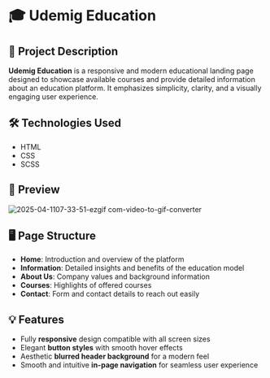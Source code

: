 # 🎓 Udemig Education

## 📌 Project Description
**Udemig Education** is a responsive and modern educational landing page designed to showcase available courses and provide detailed information about an education platform. It emphasizes simplicity, clarity, and a visually engaging user experience.

## 🛠️ Technologies Used
- HTML  
- CSS  
- SCSS

## 🎥 Preview 

![2025-04-1107-33-51-ezgif com-video-to-gif-converter](https://github.com/user-attachments/assets/e54cf64f-510c-4967-949c-ab704cc3457a)


## 🖥️ Page Structure
- **Home**: Introduction and overview of the platform  
- **Information**: Detailed insights and benefits of the education model  
- **About Us**: Company values and background information  
- **Courses**: Highlights of offered courses  
- **Contact**: Form and contact details to reach out easily  

## 💡 Features
- Fully **responsive** design compatible with all screen sizes  
- Elegant **button styles** with smooth hover effects  
- Aesthetic **blurred header background** for a modern feel  
- Smooth and intuitive **in-page navigation** for seamless user experience
